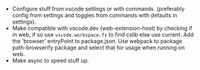 - Configure stuff from vscode settings or with commands. (preferably config from settings and toggles from commands with defaults in settings).
- Make compatible with vscode.dev (web-extension-host) by checking if in web, if so use `vscode.workspace.fs` to find cslib else use current.
  Add the 'browser' entryPoint to package.json.
  Use webpack to package path-browserify package and select that for usage when running on web.
- Make async to speed stuff up.